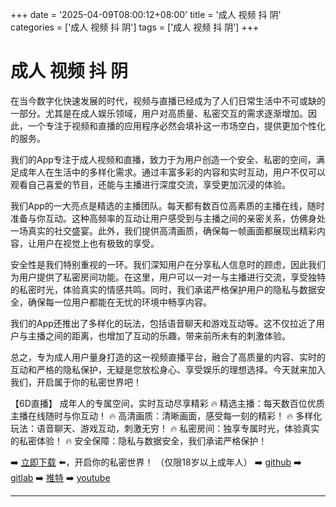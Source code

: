 +++
date = '2025-04-09T08:00:12+08:00'
title = '成人 视频 抖 阴'
categories = ['成人 视频 抖 阴']
tags = ['成人 视频 抖 阴']
+++

# 成人 视频 抖 阴

在当今数字化快速发展的时代，视频与直播已经成为了人们日常生活中不可或缺的一部分。尤其是在成人娱乐领域，用户对高质量、私密交互的需求逐渐增加。因此，一个专注于视频和直播的应用程序必然会填补这一市场空白，提供更加个性化的服务。

我们的App专注于成人视频和直播，致力于为用户创造一个安全、私密的空间，满足成年人在生活中的多样化需求。通过丰富多彩的内容和实时互动，用户不仅可以观看自己喜爱的节目，还能与主播进行深度交流，享受更加沉浸的体验。

我们App的一大亮点是精选的主播团队。每天都有数百位高素质的主播在线，随时准备与你互动。这种高频率的互动让用户感受到与主播之间的亲密关系，仿佛身处一场真实的社交盛宴。此外，我们提供高清画质，确保每一帧画面都展现出精彩内容，让用户在视觉上也有极致的享受。

安全性是我们特别重视的一环。我们深知用户在分享私人信息时的顾虑，因此我们为用户提供了私密房间功能。在这里，用户可以一对一与主播进行交流，享受独特的私密时光，体验真实的情感共鸣。同时，我们承诺严格保护用户的隐私与数据安全，确保每一位用户都能在无忧的环境中畅享内容。

我们的App还推出了多样化的玩法，包括语音聊天和游戏互动等。这不仅拉近了用户与主播之间的距离，也增加了互动的乐趣，带来前所未有的刺激体验。

总之，专为成人用户量身打造的这一视频直播平台，融合了高质量的内容、实时的互动和严格的隐私保护，无疑是您放松身心、享受娱乐的理想选择。今天就来加入我们，开启属于你的私密世界吧！

【6D直播】
成年人的专属空间，实时互动尽享精彩
🔥 精选主播：每天数百位优质主播在线随时与你互动！
🔥 高清画质：清晰画面，感受每一刻的精彩！
🔥 多样化玩法：语音聊天、游戏互动，刺激无穷！
🔥 私密房间：独享专属时光，体验真实的私密体验！
🔥 安全保障：隐私与数据安全，我们承诺严格保护！

➡️ [立即下载](https://down123.s3.ap-east-1.amazonaws.com/down/down.html?channelCode=blog) ⬅️，开启你的私密世界！ （仅限18岁以上成年人）
➡️ [github](https://aldult-live.github.io/)
➡️ [gitlab](https://seo-09598d.gitlab.io/)
➡️ [推特](https://x.com/wegame33)
➡️ [youtube](https://www.youtube.com/@6Dlive)

---
